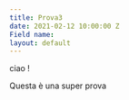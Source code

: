 ```yaml
---
title: Prova3
date: 2021-02-12 10:00:00 Z
Field name: 
layout: default
---
```


ciao \!

Questa &egrave; una super prova

